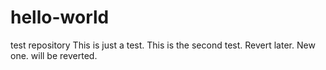 # hello-world
test repository
This is just a test.
This is the second test. Revert later.
New one. will be reverted.
